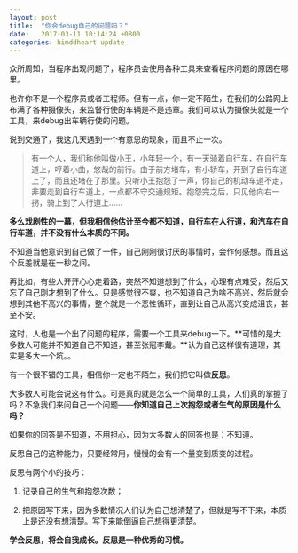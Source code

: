 ```yaml
---
layout: post
title:  "你会debug自己的问题吗？"
date:   2017-03-11 10:14:24 +0800
categories: himddheart update
---
```


众所周知，当程序出现问题了，程序员会使用各种工具来查看程序问题的原因在哪里。

也许你不是一个程序员或者工程师。但有一点，你一定不陌生，在我们的公路网上布满了各种摄像头，来监督行使的车辆是不是违章。我们可以认为摄像头就是一个工具，来debug出车辆行使的问题。

说到交通了，我这几天遇到一个有意思的现象，而且不止一次。

>有一个人，我们称他叫做小王，小年轻一个，有一天骑着自行车，在自行车道上，哼着小曲，悠哉的前行。由于前方堵车，有小轿车，开到了自行车道上了，而且还堵在了那里。只听小王抱怨了一声，你自己的机动车道不走，非要走到自行车道上，一点都不守交通规矩。抱怨完之后，只见他向右一拐，骑上到了人行道上……

**多么戏剧性的一幕，但我相信他估计至今都不知道，自行车在人行道，和汽车在自行车道，并不没有什么本质的不同。**

不知道当他意识到自己做了一件，自己刚刚很讨厌的事情时，会作何感想。而且这个反差就是在一秒之间。

再比如，有些人开开心心走着路，突然不知道想到了什么，心理有点难受，然后又忘了自己刚才想到了什么。只是感觉很不爽，也不知道自己为啥不高兴，然后就会想到其他不高兴的事情，整个就是一个恶性循环，直到让自己从高兴变成沮丧，甚至不安。

这时，人也是一个出了问题的程序，需要一个工具来debug一下。**可惜的是大多数人可能并不知道自己不知道，甚至张冠李戴。**认为自己这样很有道理，其实是多大一个坑。。

有一个很不错的工具，相信你一定也不陌生，我们把它叫做**反思**。

大多数人可能会说这有什么。可是真的就是怎么一个简单的工具，人们真的掌握了吗？不急我们来问自己一个问题——**你知道自己上次抱怨或者生气的原因是什么吗？**

如果你的回答是不知道，不用担心，因为大多数人的回答也是：不知道。

反思自己的这种能力，只要经常用，慢慢的会有一个量变到质变的过程。

反思有两个小的技巧：

1. 记录自己的生气和抱怨次数；

2. 把原因写下来，因为多数情况人们认为自己想清楚了，但就是写不下来，本质上是还没有想清楚。写下来能倒逼自己想得更清楚。

**学会反思，将会自我成长。反思是一种优秀的习惯。**








